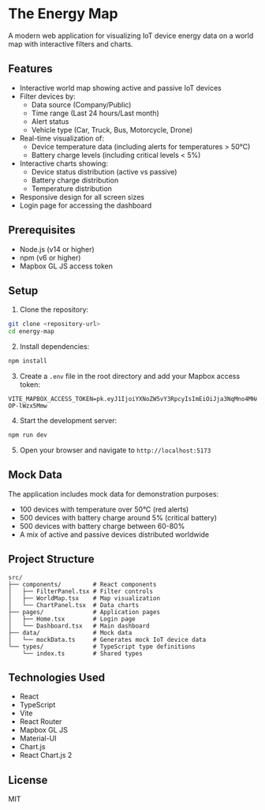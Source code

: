 # The Energy Map

A modern web application for visualizing IoT device energy data on a world map with interactive filters and charts.

## Features

- Interactive world map showing active and passive IoT devices
- Filter devices by:
  - Data source (Company/Public)
  - Time range (Last 24 hours/Last month)
  - Alert status
  - Vehicle type (Car, Truck, Bus, Motorcycle, Drone)
- Real-time visualization of:
  - Device temperature data (including alerts for temperatures > 50°C)
  - Battery charge levels (including critical levels < 5%)
- Interactive charts showing:
  - Device status distribution (active vs passive)
  - Battery charge distribution
  - Temperature distribution
- Responsive design for all screen sizes
- Login page for accessing the dashboard

## Prerequisites

- Node.js (v14 or higher)
- npm (v6 or higher)
- Mapbox GL JS access token

## Setup

1. Clone the repository:
```bash
git clone <repository-url>
cd energy-map
```

2. Install dependencies:
```bash
npm install
```

3. Create a `.env` file in the root directory and add your Mapbox access token:
```
VITE_MAPBOX_ACCESS_TOKEN=pk.eyJ1IjoiYXNoZW5vY3RpcyIsImEiOiJja3NqMno4MHAwMHY4MnludTVleThmNGswIn0.zZzRs916H3-OP-lWzx5Mmw
```

4. Start the development server:
```bash
npm run dev
```

5. Open your browser and navigate to `http://localhost:5173`

## Mock Data

The application includes mock data for demonstration purposes:
- 100 devices with temperature over 50°C (red alerts)
- 500 devices with battery charge around 5% (critical battery)
- 500 devices with battery charge between 60-80%
- A mix of active and passive devices distributed worldwide

## Project Structure

```
src/
├── components/         # React components
│   ├── FilterPanel.tsx # Filter controls
│   ├── WorldMap.tsx    # Map visualization
│   └── ChartPanel.tsx  # Data charts
├── pages/              # Application pages
│   ├── Home.tsx        # Login page
│   └── Dashboard.tsx   # Main dashboard
├── data/               # Mock data
│   └── mockData.ts     # Generates mock IoT device data
└── types/              # TypeScript type definitions
    └── index.ts        # Shared types
```

## Technologies Used

- React
- TypeScript
- Vite
- React Router
- Mapbox GL JS
- Material-UI
- Chart.js
- React Chart.js 2

## License

MIT

